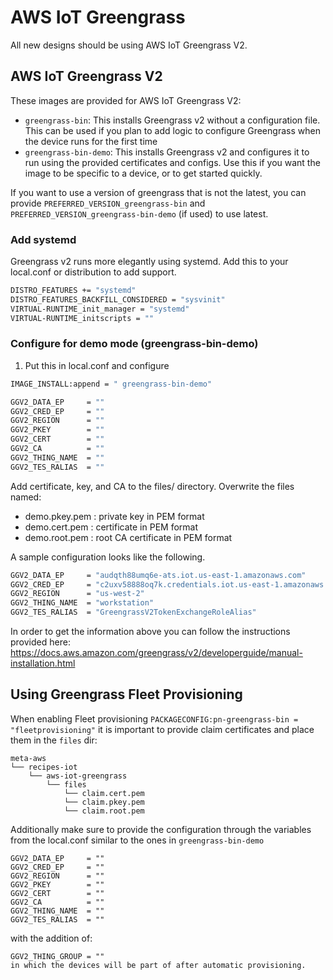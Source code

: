 # AWS IoT Greengrass

All new designs should be using AWS IoT Greengrass V2.


## AWS IoT Greengrass V2

These images are provided for AWS IoT Greengrass V2:
* `greengrass-bin`: This installs Greengrass v2 without a configuration file. This can be used if you plan to add logic to configure Greengrass when the device runs for the first time
* `greengrass-bin-demo`: This installs Greengrass v2 and configures it to run using the provided certificates and configs. Use this if you want the image to be specific to a device, or to get started quickly.

If you want to use a version of greengrass that is not the latest, you can provide `PREFERRED_VERSION_greengrass-bin` and `PREFERRED_VERSION_greengrass-bin-demo` (if used) to use latest.

### Add systemd

Greengrass v2 runs more elegantly using systemd.  Add this to your
local.conf or distribution to add support.

```bash
DISTRO_FEATURES += "systemd"
DISTRO_FEATURES_BACKFILL_CONSIDERED = "sysvinit"
VIRTUAL-RUNTIME_init_manager = "systemd"
VIRTUAL-RUNTIME_initscripts = ""
```

### Configure for demo mode (greengrass-bin-demo)

1. Put this in local.conf and configure

```bash
IMAGE_INSTALL:append = " greengrass-bin-demo"

GGV2_DATA_EP     = ""
GGV2_CRED_EP     = ""
GGV2_REGION      = ""
GGV2_PKEY        = ""
GGV2_CERT        = ""
GGV2_CA          = ""
GGV2_THING_NAME  = ""
GGV2_TES_RALIAS  = ""
```

Add certificate, key, and CA to the files/ directory. Overwrite the
files named:

- demo.pkey.pem : private key in PEM format
- demo.cert.pem : certificate in PEM format
- demo.root.pem : root CA certificate in PEM format

A sample configuration looks like the following.

```bash
GGV2_DATA_EP     = "audqth88umq6e-ats.iot.us-east-1.amazonaws.com"
GGV2_CRED_EP     = "c2uxv58888oq7k.credentials.iot.us-east-1.amazonaws.com"
GGV2_REGION      = "us-west-2"
GGV2_THING_NAME  = "workstation"
GGV2_TES_RALIAS  = "GreengrassV2TokenExchangeRoleAlias"
```

In order to get the information above you can follow the instructions provided here: https://docs.aws.amazon.com/greengrass/v2/developerguide/manual-installation.html

## Using Greengrass Fleet Provisioning

When enabling Fleet provisioning `PACKAGECONFIG:pn-greengrass-bin = "fleetprovisioning"` 
it is important to provide claim certificates and place them in the `files` dir:
```
meta-aws
└── recipes-iot
    └── aws-iot-greengrass
        └── files
            └── claim.cert.pem
            └── claim.pkey.pem
            └── claim.root.pem
```
Additionally make sure to provide the configuration through the variables from the local.conf similar to the ones in `greengrass-bin-demo`

```
GGV2_DATA_EP     = ""
GGV2_CRED_EP     = ""
GGV2_REGION      = ""
GGV2_PKEY        = ""
GGV2_CERT        = ""
GGV2_CA          = ""
GGV2_THING_NAME  = ""
GGV2_TES_RALIAS  = ""
```
with the addition of:
```
GGV2_THING_GROUP = ""
in which the devices will be part of after automatic provisioning.
```
